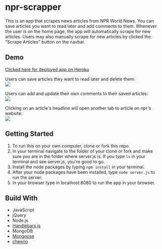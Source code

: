 # npr-scrapper

This is an app that scrapes news articles from NPR World News. You can save articles you want to read later and add comments to them. Whenever the user is on the home page, the app will automatically scrape for new articles. Users may also manually scrape for new articles by clicked the "Scrape Articles" button on the navbar.

## Demo ##

[Clicked here for deployed app on Heroku](https://npr-scrapper.herokuapp.com/)

Users can save articles they want to read later and delete them:  
![](https://github.com/Trantastic/npr-scrapper/blob/master/public/img/gif1.gif)

Users can add and update their own comments to their saved articles:  
![](https://github.com/Trantastic/npr-scrapper/blob/master/public/img/gif3.gif)

Clicking on an article's headline will open another tab to article on npr's website:  
![](https://github.com/Trantastic/npr-scrapper/blob/master/public/img/gif2.gif)

## Getting Started ##

1. To run this on your own computer, clone or fork this repo.  
2. In your terminal navigate to the folder of your clone or fork and make sure you are in the folder where server.js is. If you type `ls` in your terminal and see server.js, you're good to go. 
3. Install the node packages by typing `npm install` in your terminal.
4. After your node packages have been installed, type `node server.js` to run the server.
5. In your browser type in localhost:8080 to run the app in your browser.

## Build With ##

* JavaScript
* jQuery
* Node.js
* [Handlebars.js](https://handlebarsjs.com/)
* MongoDB
* [Mongoose](http://mongoosejs.com/)
* [cheerio](https://cheerio.js.org/)

